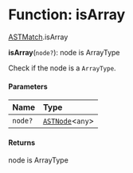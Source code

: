 # Function: isArray

[ASTMatch](/en/auto-docs/variable-plugin/modules/ASTMatch.md).isArray

**isArray**(`node?`): node is ArrayType

Check if the node is a `ArrayType`.

#### Parameters

| Name | Type |
| :------ | :------ |
| `node?` | [`ASTNode`](/en/auto-docs/variable-plugin/classes/ASTNode.md)<`any`> |

#### Returns

node is ArrayType
